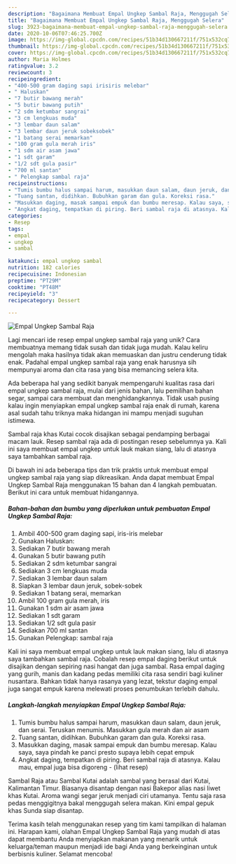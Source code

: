 ```yaml
---
description: "Bagaimana Membuat Empal Ungkep Sambal Raja, Menggugah Selera"
title: "Bagaimana Membuat Empal Ungkep Sambal Raja, Menggugah Selera"
slug: 3923-bagaimana-membuat-empal-ungkep-sambal-raja-menggugah-selera
date: 2020-10-06T07:46:25.700Z
image: https://img-global.cpcdn.com/recipes/51b34d130667211f/751x532cq70/empal-ungkep-sambal-raja-foto-resep-utama.jpg
thumbnail: https://img-global.cpcdn.com/recipes/51b34d130667211f/751x532cq70/empal-ungkep-sambal-raja-foto-resep-utama.jpg
cover: https://img-global.cpcdn.com/recipes/51b34d130667211f/751x532cq70/empal-ungkep-sambal-raja-foto-resep-utama.jpg
author: Maria Holmes
ratingvalue: 3.2
reviewcount: 3
recipeingredient:
- "400-500 gram daging sapi irisiris melebar"
- " Haluskan"
- "7 butir bawang merah"
- "5 butir bawang putih"
- "2 sdm ketumbar sangrai"
- "3 cm lengkuas muda"
- "3 lembar daun salam"
- "3 lembar daun jeruk sobeksobek"
- "1 batang serai memarkan"
- "100 gram gula merah iris"
- "1 sdm air asam jawa"
- "1 sdt garam"
- "1/2 sdt gula pasir"
- "700 ml santan"
- " Pelengkap sambal raja"
recipeinstructions:
- "Tumis bumbu halus sampai harum, masukkan daun salam, daun jeruk, dan serai. Teruskan menumis. Masukkan gula merah dan air asam"
- "Tuang santan, didihkan. Bubuhkan garam dan gula. Koreksi rasa."
- "Masukkan daging, masak sampai empuk dan bumbu meresap. Kalau saya, saya pindah ke panci presto supaya lebih cepat empuk"
- "Angkat daging, tempatkan di piring. Beri sambal raja di atasnya. Kalau mau, empal juga bisa digoreng             (lihat resep)"
categories:
- Resep
tags:
- empal
- ungkep
- sambal

katakunci: empal ungkep sambal 
nutrition: 182 calories
recipecuisine: Indonesian
preptime: "PT29M"
cooktime: "PT48M"
recipeyield: "3"
recipecategory: Dessert

---
```



![Empal Ungkep Sambal Raja](https://img-global.cpcdn.com/recipes/51b34d130667211f/751x532cq70/empal-ungkep-sambal-raja-foto-resep-utama.jpg)

Lagi mencari ide resep empal ungkep sambal raja yang unik? Cara membuatnya memang tidak susah dan tidak juga mudah. Kalau keliru mengolah maka hasilnya tidak akan memuaskan dan justru cenderung tidak enak. Padahal empal ungkep sambal raja yang enak harusnya sih mempunyai aroma dan cita rasa yang bisa memancing selera kita.

Ada beberapa hal yang sedikit banyak mempengaruhi kualitas rasa dari empal ungkep sambal raja, mulai dari jenis bahan, lalu pemilihan bahan segar, sampai cara membuat dan menghidangkannya. Tidak usah pusing kalau ingin menyiapkan empal ungkep sambal raja enak di rumah, karena asal sudah tahu triknya maka hidangan ini mampu menjadi suguhan istimewa.

Sambal raja khas Kutai cocok disajikan sebagai pendamping berbagai macam lauk. Resep sambal raja ada di postingan resep sebelumnya ya. Kali ini saya membuat empal ungkep untuk lauk makan siang, lalu di atasnya saya tambahkan sambal raja.


Di bawah ini ada beberapa tips dan trik praktis untuk membuat empal ungkep sambal raja yang siap dikreasikan. Anda dapat membuat Empal Ungkep Sambal Raja menggunakan 15 bahan dan 4 langkah pembuatan. Berikut ini cara untuk membuat hidangannya.

<!--inarticleads1-->

##### Bahan-bahan dan bumbu yang diperlukan untuk pembuatan Empal Ungkep Sambal Raja:

1. Ambil 400-500 gram daging sapi, iris-iris melebar
1. Gunakan  Haluskan:
1. Sediakan 7 butir bawang merah
1. Gunakan 5 butir bawang putih
1. Sediakan 2 sdm ketumbar sangrai
1. Sediakan 3 cm lengkuas muda
1. Sediakan 3 lembar daun salam
1. Siapkan 3 lembar daun jeruk, sobek-sobek
1. Sediakan 1 batang serai, memarkan
1. Ambil 100 gram gula merah, iris
1. Gunakan 1 sdm air asam jawa
1. Sediakan 1 sdt garam
1. Sediakan 1/2 sdt gula pasir
1. Sediakan 700 ml santan
1. Gunakan  Pelengkap: sambal raja


Kali ini saya membuat empal ungkep untuk lauk makan siang, lalu di atasnya saya tambahkan sambal raja. Cobalah resep empal daging berikut untuk disajikan dengan sepiring nasi hangat dan juga sambal. Rasa empal daging yang gurih, manis dan kadang pedas memiliki cita rasa sendiri bagi kuliner nusantara. Bahkan tidak hanya rasanya yang lezat, tekstur daging empal juga sangat empuk karena melewati proses penumbukan terlebih dahulu. 

<!--inarticleads2-->

##### Langkah-langkah menyiapkan Empal Ungkep Sambal Raja:

1. Tumis bumbu halus sampai harum, masukkan daun salam, daun jeruk, dan serai. Teruskan menumis. Masukkan gula merah dan air asam
1. Tuang santan, didihkan. Bubuhkan garam dan gula. Koreksi rasa.
1. Masukkan daging, masak sampai empuk dan bumbu meresap. Kalau saya, saya pindah ke panci presto supaya lebih cepat empuk
1. Angkat daging, tempatkan di piring. Beri sambal raja di atasnya. Kalau mau, empal juga bisa digoreng -             (lihat resep)


Sambal Raja atau Sambal Kutai adalah sambal yang berasal dari Kutai, Kalimantan Timur. Biasanya disantap dengan nasi Bakepor alias nasi liwet khas Kutai. Aroma wangi segar jeruk menjadi ciri utamanya. Tentu saja rasa pedas menggigitnya bakal menggugah selera makan. Kini empal gepuk khas Sunda siap disantap. 

Terima kasih telah menggunakan resep yang tim kami tampilkan di halaman ini. Harapan kami, olahan Empal Ungkep Sambal Raja yang mudah di atas dapat membantu Anda menyiapkan makanan yang menarik untuk keluarga/teman maupun menjadi ide bagi Anda yang berkeinginan untuk berbisnis kuliner. Selamat mencoba!

